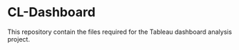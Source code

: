 # CL-Dashboard
This repository contain the files required for the Tableau dashboard analysis project.
